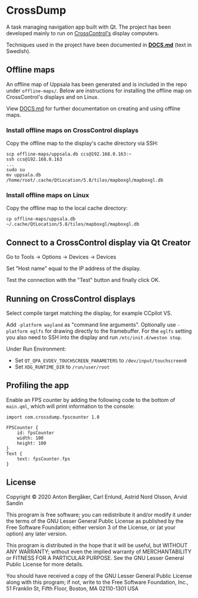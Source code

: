 # CrossDump

A task managing navigation app built with Qt.
The project has been developed mainly to run on [CrossControl's](https://crosscontrol.com/) display computers.

Techniques used in the project have been documented in [**DOCS.md**](DOCS.md) (text in Swedish).

## Offline maps

An offline map of Uppsala has been generated and is included in the repo under `offline-maps/`.
Below are instructions for installing the offline map on CrossControl's displays and on Linux.

View [DOCS.md](DOCS.md) for further documentation on creating and using offline maps.

### Install offline maps on CrossControl displays

Copy the offline map to the display's cache directory via SSH:

~~~
scp offline-maps/uppsala.db ccs@192.168.0.163:~
ssh ccs@192.168.0.163
...
sudo su
mv uppsala.db /home/root/.cache/QtLocation/5.8/tiles/mapboxgl/mapboxgl.db
~~~

### Install offline maps on Linux

Copy the offline map to the local cache directory:

~~~
cp offline-maps/uppsala.db ~/.cache/QtLocation/5.8/tiles/mapboxgl/mapboxgl.db
~~~

## Connect to a CrossControl display via Qt Creator

Go to Tools -> Options -> Devices -> Devices

Set "Host name" equal to the IP address of the display.

Test the connection with the "Test" button and finally click OK.

## Running on CrossControl displays

Select compile target matching the display, for example CCpilot VS.

Add `-platform wayland` as "command line arguments".
Optionally use `-platform eglfs` for drawing directly to the framebuffer.
For the `eglfs` setting you also need to SSH into the display and run `/etc/init.d/weston stop`.

Under Run Environment:

- Set `QT_QPA_EVDEV_TOUCHSCREEN_PARAMETERS` to `/dev/input/touchscreen0`
- Set `XDG_RUNTIME_DIR` to `/run/user/root`

## Profiling the app

Enable an FPS counter by adding the following code to the bottom of `main.qml`, which will print information to the console:

```
import com.crossdump.fpscounter 1.0

FPSCounter {
    id: fpsCounter
    width: 100
    height: 100
}
Text {
    text: fpsCounter.fps
}
```

## License

Copyright © 2020 Anton Bergåker, Carl Enlund, Astrid Nord Olsson, Arvid Sandin

This program is free software; you can redistribute it and/or modify
it under the terms of the GNU Lesser General Public License as published by
the Free Software Foundation; either version 3 of the License, or
(at your option) any later version.

This program is distributed in the hope that it will be useful,
but WITHOUT ANY WARRANTY; without even the implied warranty of
MERCHANTABILITY or FITNESS FOR A PARTICULAR PURPOSE.  See the
GNU Lesser General Public License for more details.

You should have received a copy of the GNU Lesser General Public License
along with this program; if not, write to the Free Software
Foundation, Inc., 51 Franklin St, Fifth Floor, Boston, MA  02110-1301  USA
